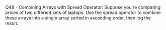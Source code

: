 Q48 - Combining Arrays with Spread Operator: Suppose you're comparing prices of two different sets of laptops. Use the spread operator to combine these arrays into a single array sorted in ascending order, then log the result.